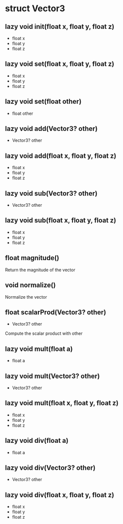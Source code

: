# struct Vector3


## lazy void __init__(float x, float y, float z)
- float x
- float y
- float z



## lazy void __set__(float x, float y, float z)
- float x
- float y
- float z



## lazy void __set__(float other)
- float other



## lazy void __add__(Vector3? other)
- Vector3? other



## lazy void __add__(float x, float y, float z)
- float x
- float y
- float z



## lazy void __sub__(Vector3? other)
- Vector3? other



## lazy void __sub__(float x, float y, float z)
- float x
- float y
- float z



## float magnitude()
Return the magnitude of the vector

## void normalize()
Normalize the vector

## float scalarProd(Vector3? other)
- Vector3? other

Compute the scalar product with other

## lazy void __mult__(float a)
- float a



## lazy void __mult__(Vector3? other)
- Vector3? other



## lazy void __mult__(float x, float y, float z)
- float x
- float y
- float z



## lazy void __div__(float a)
- float a



## lazy void __div__(Vector3? other)
- Vector3? other



## lazy void __div__(float x, float y, float z)
- float x
- float y
- float z






